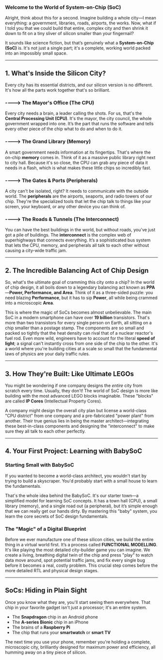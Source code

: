 



 ### Welcome to the World of System-on-Chip (SoC)

Alright, think about this for a second. Imagine building a whole city—I mean everything: a government, libraries, roads, airports, the works. Now, what if I told you that we could build that entire, complex city and then shrink it down to fit on a tiny sliver of silicon smaller than your fingernail?

It sounds like science fiction, but that’s genuinely what a **System-on-Chip (SoC)** is. It's not just a single part; it's a complete, working world packed into an impossibly small space.


---


## 1. What's Inside the Silicon City? 

Every city has its essential districts, and our silicon version is no different. It's how all the parts work together that's so brilliant.

### ----> The Mayor's Office (The CPU)
Every city needs a brain, a leader calling the shots. For us, that's the **Central Processing Unit (CPU)**. It's the mayor, the city council, the whole government wrapped into one. It’s the part that runs the software and tells every other piece of the chip what to do and when to do it.

### ----> The Grand Library (Memory)
A smart government needs information at its fingertips. That's where the on-chip **memory** comes in. Think of it as a massive public library right next to city hall. Because it's so close, the CPU can grab any piece of data it needs in a flash, which is what makes these little chips so incredibly fast.

### ----> The Gates & Ports (Peripherals)
A city can't be isolated, right? It needs to communicate with the outside world. The **peripherals** are the airports, seaports, and radio towers of our chip. They're the specialized tools that let the chip talk to things like your screen, your keyboard, or any other device you can think of.

### ----> The Roads & Tunnels (The Interconnect)

You can have the best buildings in the world, but without roads, you've just got a pile of buildings. The **interconnect** is the complex web of superhighways that connects everything. It’s a sophisticated bus system that lets the CPU, memory, and peripherals all talk to each other without causing a city-wide traffic jam.

---

## 2. The Incredible Balancing Act of Chip Design

So, what's the ultimate goal of cramming this city onto a chip? In the world of chip design, it all boils down to a legendary balancing act known as **PPA**—**Power, Performance, and Area**. Think of it as a three-sided puzzle: you need blazing **Performance**, but it has to sip **Power**, all while being crammed into a microscopic **Area**.

This is where the magic of SoCs becomes almost unbelievable. The main SoC in a modern smartphone can have over **19 billion** transistors. That's more than two transistors for every single person on Earth, all sitting on a chip smaller than a postage stamp. The components are so small and packed so tightly that the heat density can rival that of a nuclear reactor's fuel rod. Even more wild, engineers have to account for the literal **speed of light**; a signal can't instantly cross from one side of the chip to the other. It's a world where you're building cities at a scale so small that the fundamental laws of physics are your daily traffic rules.

---

## 3. How They're Built: Like Ultimate LEGOs

You might be wondering if one company designs the *entire* city from scratch every time. Usually, they don't! The world of SoC design is more like building with the most advanced LEGO blocks imaginable. These "blocks" are called **IP Cores** (Intellectual Property Cores).

A company might design the overall city plan but license a world-class "CPU district" from one company and a pre-fabricated "power plant" from another. Their true genius lies in being the master architect—integrating these best-in-class components and designing the "interconnect" to make sure they all talk to each other perfectly.

---

## 4. Your First Project: Learning with BabySoC

### Starting Small with BabySoC 
If you wanted to become a world-class architect, you wouldn't start by trying to build a skyscraper. You'd probably start with a small house to learn the fundamentals.

That's the whole idea behind the BabySoC. It's our starter town—a simplified model for learning SoC concepts. It has a town hall (CPU), a small library (memory), and a single road out (a peripheral), but it’s simple enough that we can really get our hands dirty. By mastering this "baby" system, you learn the core secrets of SoC design fundamentals.

### The "Magic" of a Digital Blueprint 
Before we ever manufacture one of these silicon cities, we build the entire thing in a virtual world first. It’s a process called **FUNCTIONAL MODELLING**. It's like playing the most detailed city-builder game you can imagine. We create a living, breathing digital twin of the chip and press "play" to watch data move around, spot potential traffic jams, and fix every single bug before it becomes a real, costly problem. This crucial step comes before the more detailed RTL and physical design stages.

---

## SoCs: Hiding in Plain Sight

Once you know what they are, you'll start seeing them everywhere. That chip in your favorite gadget isn't just a processor; it's an entire system.
* The **Snapdragon** chip in an Android phone
* The **A-series Bionic** chip in an iPhone
* The brains of a **Raspberry Pi**
* The chip that runs your **smartwatch** or **smart TV**

The next time you use your phone, remember you're holding a complete, microscopic city, brilliantly designed for maximum power and efficiency, all humming away on a tiny piece of silicon.
